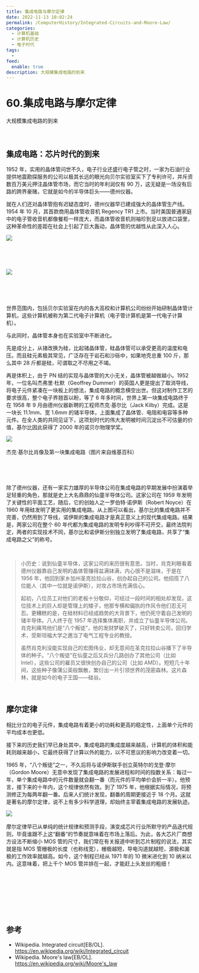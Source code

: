 ```yaml
---
title: 集成电路与摩尔定律
date: 2022-11-13 10:02:24
permalink: /ComputerHistory/Integrated-Circuits-and-Moore-Law/
categories:
  - 计算机基础
  - 计算机历史
  - 电子时代
tags:
  - 
feed:
  enable: true
description: 大规模集成电路的到来
---
```



# 60.集成电路与摩尔定律

大规模集成电路的到来

‍<!-- more -->　　‍

## 集成电路：芯片时代的到来

1952 年，实用的晶体管问世不久，电子行业还盛行电子管之时，一家为石油行业提供地震勘探服务的公司以极其长远的眼光向贝尔实验室买下了专利许可，并斥资数百万美元押注晶体管市场，而它当时的年利润仅有 90 万，这无疑是一场没有后路的跨界豪赌，它就是如今的半导体巨头——德州仪器。

就在人们还对晶体管抱有迟疑态度时，德州仪器早已建成强大的晶体管生产线。1954 年 10 月，其首款商用晶体管收音机 Regency TR1 上市。当时美国普通家庭中的电子管收音机都像餐柜一样庞大，而晶体管收音机则袖珍到足以放进口袋里，这种革命性的差距在社会上引起了巨大轰动，晶体管的优越性从此深入人心。

![](https://image.peterjxl.com/blog/image-20220820104229-1snp9jb.png)

‍

‍

![](https://image.peterjxl.com/blog/image-20220820104337-23gmxn8.png)​

‍

‍

世界范围内，包括贝尔实验室在内的各大高校和计算机公司纷纷开始研制晶体管计算机，这些计算机被称为第二代电子计算机（电子管计算机是第一代电子计算机）。

与此同时，晶体管本身也在实验室中不断进化。

先是成分上，从锗改换为硅，比起锗晶体管，硅晶体管可以承受更高的温度和电压。而且硅元素极其常见，广泛存在于岩石和沙砾中，如果地壳总重 100 斤，那么其中 28 斤都是硅，可谓取之不尽用之不竭。

再是体积上，由于 PN 结的实现与晶体管的大小无关，晶体管被越做越小。1952 年，一位名叫杰弗里·杜默（Geoffrey Dummer）的英国人更是提出了取消导线，将电子元件紧凑在一块板上的想法，集成电路的概念横空出世。但这对制作工艺的要求很高，整个电子界翘首以盼，等了 6 年多时间，世界上第一块集成电路终于在 1958 年 9 月由德州仪器新聘的工程师杰克·基尔比（Jack Kilby）完成。这是一块长 11.1mm、宽 1.6mm 的锗半导体，上面集成了晶体管、电阻和电容等多种元件。在全人类的共同见证下，这项划时代的伟大发明被时间沉淀出不可估量的价值，基尔比因此获得了 2000 年的诺贝尔物理学奖。

​![](https://image.peterjxl.com/blog/image-20220820104531-aeifgch.png)​

杰克·基尔比肖像及第一块集成电路（图片来自维基百科）

‍

‍

除了德州仪器，还有一家实力雄厚的半导体公司在集成电路的早期发展中扮演着举足轻重的角色，那就是史上大名鼎鼎的仙童半导体公司。这家公司在 1959 年发明了关键性的平面工艺，随后，它的创始人之一罗伯特·诺伊斯（Robert Noyce）在 1960 年用硅发明了更实用的集成电路。从上图可以看出，基尔比的集成电路并不完善，仍然用到了导线，诺伊斯的集成电路才是真正意义上的现代集成电路。结果是，两家公司在整个 60 年代都为集成电路的发明专利吵得不可开交，最终法院判定，两者的实现技术不同，基尔比和诺伊斯分别独立发明了集成电路，共享了“集成电路之父”的称号。

‍

> 小历史：说到仙童半导体，这家公司的来历很有意思。当时，肖克利眼看着德州仪器靠自己发明的晶体管赚得盆满钵满，内心很不是滋味，于是在 1956 年，他回到家乡加州圣克拉拉山谷，创办起自己的公司。他招揽了八位能人（其中一位就是诺伊斯），对攻占市场充满信心。
>
> 起初，八位员工对他们的老板十分敬仰，可经过一段时间的相处却发现，这位技术上的巨人却是管理上的矮子，他那专横和偏执的作风令他们忍无可忍。更糟糕的是，在硅材料已经成趋势的大背景下，他仍死守着自己发明的锗半导体。八人终于在 1957 年选择集体离职，并成立了仙童半导体公司。肖克利痛骂他们是“八个叛徒”，他的发财梦破灭了，只好转卖公司，回归学术，受斯坦福大学之邀当了电气工程专业的教授。
>
> 虽然肖克利没能实现自己的宏图伟业，却无意间在圣克拉拉山谷播下了半导体的种子。“八个叛徒”在仙童之后又兵分几路创办了其他公司（比如 Intel），这些公司的雇员又很快创办自己的公司（比如 AMD）。短短几十年间，这些种子像蒲公英般飘散，繁衍出一片引领世界的茂密森林。这片森林，就是如今的电子王国——硅谷。

‍

## 摩尔定律

相比分立的电子元件，集成电路有着更小的功耗和更高的稳定性，上面单个元件的平均成本也更低。

接下来的历史我们早已身处其中，集成电路的集成度越来越高，计算机的体积和能耗则越来越小，它最终获得了计算以外的能力，以不可思议的影响力改变着一切。

1965 年，“八个叛徒”之一，不久后将与诺伊斯联手创立英特尔的戈登·摩尔（Gordon Moore）无意中发现了集成电路的发展进程和时间的指数关系：每过一年，单个集成电路中的元件数量就会翻一番（而元件的平均单价会折一半）。他预言，接下来的十年内，这个规律依然有效。到了 1975 年，他根据实际情况，将预测修正为每两年翻一番。后来人们统计发现，翻番的周期更接近于 18 个月。这就是著名的摩尔定律，说不上有多少科学道理，却始终主宰着集成电路的发展轨迹。

![](https://image.peterjxl.com/blog/image-20220820104743-x1e65pw.png)​

摩尔定律早已从单纯的统计规律和预测手段，演变成芯片行业所默守的产品迭代规则，毕竟谁跟不上这“翻番”的节奏就意味着在市场上落后。为此，各大芯片厂商想方设法不断缩小 MOS 管的尺寸，我们常在有关报道中听到芯片制程的说法，其实就是指 MOS 管栅极的长度（也称线宽），栅极越短，导电沟道就越短，源极和漏极的工作效率就越高。如今，这个制程已经从 1971 年的 10 微米进化到 10 纳米以内。这意味着，把上千个 MOS 管并排在一起，才能赶上头发丝的粗细！

​

‍

‍

‍

## 参考

* Wikipedia. Integrated circuit[EB/OL].  https://en.wikipedia.org/wiki/Integrated_circuit
* Wikipedia. Moore's law[EB/OL].  https://en.wikipedia.org/wiki/Moore's_law

‍
